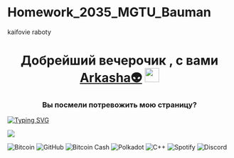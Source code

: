 # Homework_2035_MGTU_Bauman
kaifovie raboty
<h1 align="center">Добрейший вечерочик , с вами <a href="https://github.com/Arkasha9let" target="_blank">Arkasha👽</a> 
<img src="https://github.com/blackcater/blackcater/raw/main/images/Hi.gif" height="32"/></h1>
<h3 align="center">Вы посмели потревожить мою страницу?</h3>

[![Typing SVG](https://readme-typing-svg.herokuapp.com?font=Fira+Code&weight=900&size=18&pause=1000&color=F777B2&background=47FFC200&center=%D0%BB%D0%BE%D0%B6%D1%8C&vCenter=%D0%BB%D0%BE%D0%B6%D1%8C&multiline=true&repeat=%D0%B2%D0%B5%D1%80%D0%BD%D0%BE&width=440&lines=%D0%97%D0%B4%D0%B5%D1%81%D1%8C+%D1%8F+%D1%81%D0%BE%D1%85%D1%80%D0%B0%D0%BD%D1%8F%D1%8E+%D0%BF%D1%80%D0%BE%D0%B5%D0%BA%D1%82%D1%8B...;%D0%A3%D0%BD%D0%B8%D0%B2%D0%B5%D1%80%D1%81%D0%B8%D1%82%D0%B5%D1%82%D0%B0+%D0%9C%D0%93%D0%A2%D0%A3+%D0%B8%D0%BC.+%D0%91%D0%B0%D1%83%D0%BC%D0%B0%D0%BD%D0%B0)](https://git.io/typing-svg)

<source 
  srcset="https://github-readme-stats.vercel.app/api?username=anuraghazra&show_icons=true&theme=dark"
  media="(prefers-color-scheme: dark)"
/>
<source
  srcset="https://github-readme-stats.vercel.app/api?username=anuraghazra&show_icons=true"
  media="(prefers-color-scheme: light), (prefers-color-scheme: no-preference)"
/>
<img src="https://github-readme-stats.vercel.app/api?username=anuraghazra&show_icons=true" />
</picture>

![Bitcoin](https://img.shields.io/badge/Bitcoin-000?style=for-the-badge&logo=bitcoin&logoColor=white)
![GitHub](https://img.shields.io/badge/github-%23121011.svg?style=for-the-badge&logo=github&logoColor=white)
![Bitcoin Cash](https://img.shields.io/badge/Bitcoin%20Cash-0AC18E?style=for-the-badge&logo=Bitcoin%20Cash&logoColor=white)
![Polkadot](https://img.shields.io/badge/polkadot-E6007A?style=for-the-badge&logo=polkadot&logoColor=white)
![C++](https://img.shields.io/badge/c++-%2300599C.svg?style=for-the-badge&logo=c%2B%2B&logoColor=white)
![Spotify](https://img.shields.io/badge/Spotify-1ED760?style=for-the-badge&logo=spotify&logoColor=white)
![Discord](https://img.shields.io/badge/Discord-%235865F2.svg?style=for-the-badge&logo=discord&logoColor=white)
<picture>
